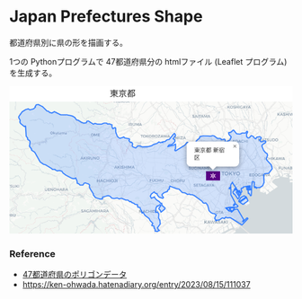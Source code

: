 Japan Prefectures Shape
===============

都道府県別に県の形を描画する。

1つの Pythonプログラムで
47都道府県分の htmlファイル (Leaflet プログラム)を生成する。

![japan prefectures shape](https://github.com/ohwada/World_Countries/blob/main/geojson/folium/japan_prefectures_shape/screenshots/tokyo.png)

### Reference

- [47都道府県のポリゴンデータ](https://japonyol.net/editor/article/47-prefectures-geojson.html)
- https://ken-ohwada.hatenadiary.org/entry/2023/08/15/111037
